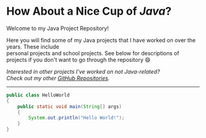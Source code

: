 # How About a Nice Cup of _Java_?
Welcome to my Java Project Repository!

Here you will find some of my Java projects that I have worked on over the years. These include  
personal projects and school projects. See below for descriptions of projects if you don't want to go through the repository :smile:

_Interested in other projects I've worked on not Java-related?_  
_Check out my other [GitHub Repositories](https://github.com/ethan-hann)._



---
```java
public class HelloWorld
{
    public static void main(String[] args)
    {
        System.out.println("Hello World!");
    }
}
